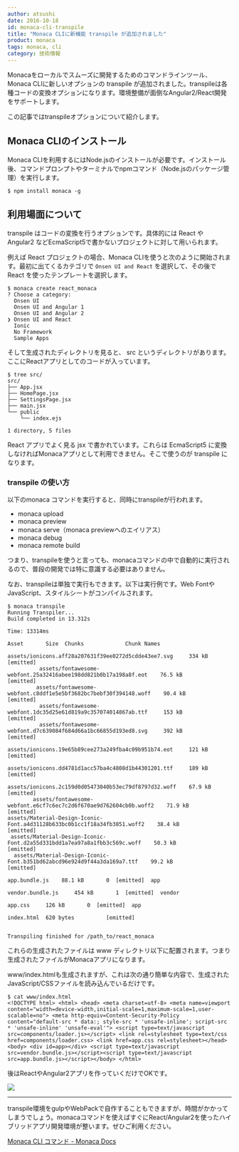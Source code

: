 ```yaml
---
author: atsushi
date: 2016-10-18
id: monaca-cli-transpile
title: "Monaca CLIに新機能 transpile が追加されました"
product: monaca
tags: monaca, cli
category: 技術情報
---
```


Monacaをローカルでスムーズに開発するためのコマンドラインツール、Monaca CLIに新しいオプションの transpile が追加されました。transpileは各種コードの変換オプションになります。環境整備が面倒なAngular2/React開発をサポートします。

この記事ではtranspileオプションについて紹介します。

## Monaca CLIのインストール

Monaca CLIを利用するにはNode.jsのインストールが必要です。インストール後、コマンドプロンプトやターミナルでnpmコマンド（Node.jsのパッケージ管理）を実行します。

```
$ npm install monaca -g
```

## 利用場面について

transpile はコードの変換を行うオプションです。具体的には React や Angular2 などEcmaScript5で書かないプロジェクトに対して用いられます。

例えば React プロジェクトの場合、Monaca CLIを使うと次のように開始されます。最初に出てくるカテゴリで `Onsen UI and React` を選択して、その後で React を使ったテンプレートを選択します。

```
$ monaca create react_monaca
? Choose a category: 
  Onsen UI 
  Onsen UI and Angular 1 
  Onsen UI and Angular 2 
❯ Onsen UI and React 
  Ionic 
  No Framework 
  Sample Apps 
```

そして生成されたディレクトリを見ると、 src というディレクトリがあります。ここにReactアプリとしてのコードが入っています。

```
$ tree src/
src/
├── App.jsx
├── HomePage.jsx
├── SettingsPage.jsx
├── main.jsx
└── public
    └── index.ejs

1 directory, 5 files
```

React アプリでよく見る jsx で書かれています。これらは EcmaScript5 に変換しなければMonacaアプリとして利用できません。そこで使うのが transpile になります。

### transpile の使い方

以下のmonaca コマンドを実行すると、同時にtranspileが行われます。

- monaca upload
- monaca preview
- monaca serve（monaca previewへのエイリアス）
- monaca debug
- monaca remote build

つまり、transpileを使うと言っても、monacaコマンドの中で自動的に実行されるので、普段の開発では特に意識する必要はありません。

なお、transpileは単独で実行もできます。以下は実行例です。Web FontやJavaScript、スタイルシートがコンパイルされます。

```
$ monaca transpile
Running Transpiler...
Build completed in 13.312s

Time: 13314ms
                                                                    Asset       Size  Chunks             Chunk Names
                     assets/ionicons.aff28a207631f39ee0272d5cdde43ee7.svg     334 kB          [emitted]  
          assets/fontawesome-webfont.25a32416abee198dd821b0b17a198a8f.eot    76.5 kB          [emitted]  
         assets/fontawesome-webfont.c8ddf1e5e5bf3682bc7bebf30f394148.woff    90.4 kB          [emitted]  
          assets/fontawesome-webfont.1dc35d25e61d819a9c357074014867ab.ttf     153 kB          [emitted]  
          assets/fontawesome-webfont.d7c639084f684d66a1bc66855d193ed8.svg     392 kB          [emitted]  
                     assets/ionicons.19e65b89cee273a249fba4c09b951b74.eot     121 kB          [emitted]  
                     assets/ionicons.dd4781d1acc57ba4c4808d1b44301201.ttf     189 kB          [emitted]  
                    assets/ionicons.2c159d0d05473040b53ec79df8797d32.woff    67.9 kB          [emitted]  
        assets/fontawesome-webfont.e6cf7c6ec7c2d6f670ae9d762604cb0b.woff2    71.9 kB          [emitted]  
assets/Material-Design-Iconic-Font.a4d31128b633bc0b1cc1f18a34fb3851.woff2    38.4 kB          [emitted]  
 assets/Material-Design-Iconic-Font.d2a55d331bdd1a7ea97a8a1fbb3c569c.woff    50.3 kB          [emitted]  
  assets/Material-Design-Iconic-Font.b351bd62abcd96e924d9f44a3da169a7.ttf    99.2 kB          [emitted]  
                                                            app.bundle.js    88.1 kB       0  [emitted]  app
                                                         vendor.bundle.js     454 kB       1  [emitted]  vendor
                                                                  app.css     126 kB       0  [emitted]  app
                                                               index.html  620 bytes          [emitted]  


Transpiling finished for /path_to/react_monaca
```

これらの生成されたファイルは www ディレクトリ以下に配置されます。つまり生成されたファイルがMonacaアプリになります。

www/index.htmlも生成されますが、これは次の通り簡単な内容で、生成されたJavaScript/CSSファイルを読み込んでいるだけです。

```
$ cat www/index.html 
<!DOCTYPE html> <html> <head> <meta charset=utf-8> <meta name=viewport content="width=device-width,initial-scale=1,maximum-scale=1,user-scalable=no"> <meta http-equiv=Content-Security-Policy content="default-src * data:; style-src * 'unsafe-inline'; script-src * 'unsafe-inline' 'unsafe-eval'"> <script type=text/javascript src=components/loader.js></script> <link rel=stylesheet type=text/css href=components/loader.css> <link href=app.css rel=stylesheet></head> <body> <div id=app></div> <script type=text/javascript src=vendor.bundle.js></script><script type=text/javascript src=app.bundle.js></script></body> </html>
```

後はReactやAngular2アプリを作っていくだけでOKです。

![](/blog/content/images/2016/Sep/monaca-react-preview.png)

----

transpile環境をgulpやWebPackで自作することもできますが、時間がかかってしまうでしょう。monacaコマンドを使えばすぐにReact/Angular2を使ったハイブリッドアプリ開発環境が整います。ぜひご利用ください。

[Monaca CLI コマンド - Monaca Docs](https://docs.monaca.io/ja/manual/development/monaca_cli/cli_commands/#monaca-transpile)
